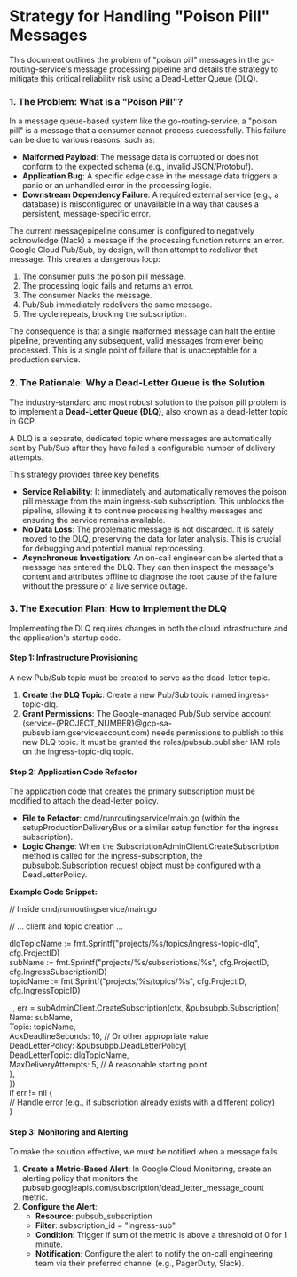 # **Strategy for Handling "Poison Pill" Messages**

This document outlines the problem of "poison pill" messages in the go-routing-service's message processing pipeline and details the strategy to mitigate this critical reliability risk using a Dead-Letter Queue (DLQ).

### **1\. The Problem: What is a "Poison Pill"?**

In a message queue-based system like the go-routing-service, a "poison pill" is a message that a consumer cannot process successfully. This failure can be due to various reasons, such as:

* **Malformed Payload**: The message data is corrupted or does not conform to the expected schema (e.g., invalid JSON/Protobuf).
* **Application Bug**: A specific edge case in the message data triggers a panic or an unhandled error in the processing logic.
* **Downstream Dependency Failure**: A required external service (e.g., a database) is misconfigured or unavailable in a way that causes a persistent, message-specific error.

The current messagepipeline consumer is configured to negatively acknowledge (Nack) a message if the processing function returns an error. Google Cloud Pub/Sub, by design, will then attempt to redeliver that message. This creates a dangerous loop:

1. The consumer pulls the poison pill message.
2. The processing logic fails and returns an error.
3. The consumer Nacks the message.
4. Pub/Sub immediately redelivers the same message.
5. The cycle repeats, blocking the subscription.

The consequence is that a single malformed message can halt the entire pipeline, preventing any subsequent, valid messages from ever being processed. This is a single point of failure that is unacceptable for a production service.

### **2\. The Rationale: Why a Dead-Letter Queue is the Solution**

The industry-standard and most robust solution to the poison pill problem is to implement a **Dead-Letter Queue (DLQ)**, also known as a dead-letter topic in GCP.

A DLQ is a separate, dedicated topic where messages are automatically sent by Pub/Sub after they have failed a configurable number of delivery attempts.

This strategy provides three key benefits:

* **Service Reliability**: It immediately and automatically removes the poison pill message from the main ingress-sub subscription. This unblocks the pipeline, allowing it to continue processing healthy messages and ensuring the service remains available.
* **No Data Loss**: The problematic message is not discarded. It is safely moved to the DLQ, preserving the data for later analysis. This is crucial for debugging and potential manual reprocessing.
* **Asynchronous Investigation**: An on-call engineer can be alerted that a message has entered the DLQ. They can then inspect the message's content and attributes offline to diagnose the root cause of the failure without the pressure of a live service outage.

### **3\. The Execution Plan: How to Implement the DLQ**

Implementing the DLQ requires changes in both the cloud infrastructure and the application's startup code.

#### **Step 1: Infrastructure Provisioning**

A new Pub/Sub topic must be created to serve as the dead-letter topic.

1. **Create the DLQ Topic**: Create a new Pub/Sub topic named ingress-topic-dlq.
2. **Grant Permissions**: The Google-managed Pub/Sub service account (service-{PROJECT\_NUMBER}@gcp-sa-pubsub.iam.gserviceaccount.com) needs permissions to publish to this new DLQ topic. It must be granted the roles/pubsub.publisher IAM role on the ingress-topic-dlq topic.

#### **Step 2: Application Code Refactor**

The application code that creates the primary subscription must be modified to attach the dead-letter policy.

* **File to Refactor**: cmd/runroutingservice/main.go (within the setupProductionDeliveryBus or a similar setup function for the ingress subscription).
* **Logic Change**: When the SubscriptionAdminClient.CreateSubscription method is called for the ingress-subscription, the pubsubpb.Subscription request object must be configured with a DeadLetterPolicy.

**Example Code Snippet:**

// Inside cmd/runroutingservice/main.go

// ... client and topic creation ...

dlqTopicName := fmt.Sprintf("projects/%s/topics/ingress-topic-dlq", cfg.ProjectID)  
subName := fmt.Sprintf("projects/%s/subscriptions/%s", cfg.ProjectID, cfg.IngressSubscriptionID)  
topicName := fmt.Sprintf("projects/%s/topics/%s", cfg.ProjectID, cfg.IngressTopicID)

\_, err \= subAdminClient.CreateSubscription(ctx, \&pubsubpb.Subscription{  
Name:  subName,  
Topic: topicName,  
AckDeadlineSeconds: 10, // Or other appropriate value  
DeadLetterPolicy: \&pubsubpb.DeadLetterPolicy{  
DeadLetterTopic:     dlqTopicName,  
MaxDeliveryAttempts: 5, // A reasonable starting point  
},  
})  
if err \!= nil {  
// Handle error (e.g., if subscription already exists with a different policy)  
}

#### **Step 3: Monitoring and Alerting**

To make the solution effective, we must be notified when a message fails.

1. **Create a Metric-Based Alert**: In Google Cloud Monitoring, create an alerting policy that monitors the pubsub.googleapis.com/subscription/dead\_letter\_message\_count metric.
2. **Configure the Alert**:
    * **Resource**: pubsub\_subscription
    * **Filter**: subscription\_id \= "ingress-sub"
    * **Condition**: Trigger if sum of the metric is above a threshold of 0 for 1 minute.
    * **Notification**: Configure the alert to notify the on-call engineering team via their preferred channel (e.g., PagerDuty, Slack).